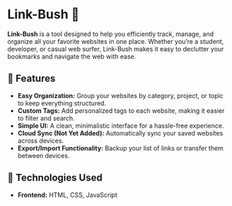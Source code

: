 # Link-Bush 🌿

**Link-Bush** is a tool designed to help you efficiently track, manage, and organize all your favorite websites in one place. Whether you’re a student, developer, or casual web surfer, Link-Bush makes it easy to declutter your bookmarks and navigate the web with ease.

## 🚀 Features

- **Easy Organization:** Group your websites by category, project, or topic to keep everything structured.
- **Custom Tags:** Add personalized tags to each website, making it easier to filter and search.
- **Simple UI:** A clean, minimalistic interface for a hassle-free experience.
- **Cloud Sync (Not Yet Added):** Automatically sync your saved websites across devices.
- **Export/Import Functionality:** Backup your list of links or transfer them between devices.

## 🔧 Technologies Used

- **Frontend:** HTML, CSS, JavaScript
